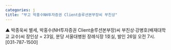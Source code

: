 ```yaml
---
categories: j
title: "부고 박홍수NH투자증권 Client솔루션본부장씨 부친상"
---
```

▲ 박종욱씨 별세, 박홍수(NH투자증권 Client솔루션본부장)씨 부친상·강병호(배재대학교 교수)씨 장인상 = 23일, 분당 서울대병원 장례식장 1호실, 발인 26일 오전 7시. [031-787-1500]
